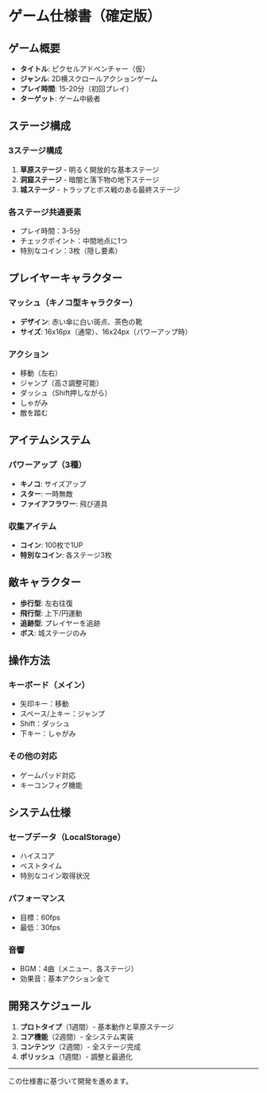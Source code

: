 # ゲーム仕様書（確定版）

## ゲーム概要
- **タイトル**: ピクセルアドベンチャー（仮）
- **ジャンル**: 2D横スクロールアクションゲーム
- **プレイ時間**: 15-20分（初回プレイ）
- **ターゲット**: ゲーム中級者

## ステージ構成
### 3ステージ構成
1. **草原ステージ** - 明るく開放的な基本ステージ
2. **洞窟ステージ** - 暗闇と落下物の地下ステージ  
3. **城ステージ** - トラップとボス戦のある最終ステージ

### 各ステージ共通要素
- プレイ時間：3-5分
- チェックポイント：中間地点に1つ
- 特別なコイン：3枚（隠し要素）

## プレイヤーキャラクター
### マッシュ（キノコ型キャラクター）
- **デザイン**: 赤い傘に白い斑点、茶色の靴
- **サイズ**: 16x16px（通常）、16x24px（パワーアップ時）

### アクション
- 移動（左右）
- ジャンプ（高さ調整可能）
- ダッシュ（Shift押しながら）
- しゃがみ
- 敵を踏む

## アイテムシステム
### パワーアップ（3種）
- **キノコ**: サイズアップ
- **スター**: 一時無敵
- **ファイアフラワー**: 飛び道具

### 収集アイテム
- **コイン**: 100枚で1UP
- **特別なコイン**: 各ステージ3枚

## 敵キャラクター
- **歩行型**: 左右往復
- **飛行型**: 上下/円運動
- **追跡型**: プレイヤーを追跡
- **ボス**: 城ステージのみ

## 操作方法
### キーボード（メイン）
- 矢印キー：移動
- スペース/上キー：ジャンプ
- Shift：ダッシュ
- 下キー：しゃがみ

### その他の対応
- ゲームパッド対応
- キーコンフィグ機能

## システム仕様
### セーブデータ（LocalStorage）
- ハイスコア
- ベストタイム  
- 特別なコイン取得状況

### パフォーマンス
- 目標：60fps
- 最低：30fps

### 音響
- BGM：4曲（メニュー、各ステージ）
- 効果音：基本アクション全て

## 開発スケジュール
1. **プロトタイプ**（1週間）- 基本動作と草原ステージ
2. **コア機能**（2週間）- 全システム実装
3. **コンテンツ**（2週間）- 全ステージ完成
4. **ポリッシュ**（1週間）- 調整と最適化

---
この仕様書に基づいて開発を進めます。